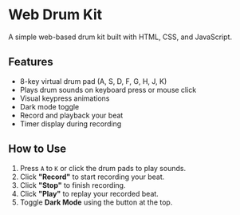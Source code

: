 # Web Drum Kit

A simple web-based drum kit built with HTML, CSS, and JavaScript.

##  Features
- 8-key virtual drum pad (A, S, D, F, G, H, J, K)
- Plays drum sounds on keyboard press or mouse click
- Visual keypress animations
- Dark mode toggle 
- Record and playback your beat
- Timer display during recording 

##  How to Use
1. Press `A` to `K` or click the drum pads to play sounds.
2. Click **"Record"** to start recording your beat.
3. Click **"Stop"** to finish recording.
4. Click **"Play"** to replay your recorded beat.
5. Toggle **Dark Mode** using the button at the top.

